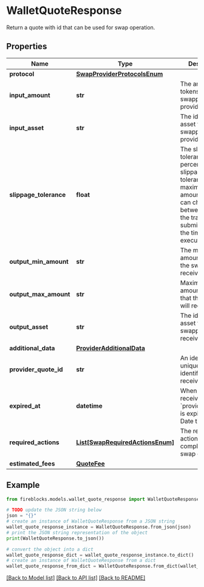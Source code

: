 # WalletQuoteResponse

Return a quote with id that can be used for swap operation.

## Properties

Name | Type | Description | Notes
------------ | ------------- | ------------- | -------------
**protocol** | [**SwapProviderProtocolsEnum**](SwapProviderProtocolsEnum.md) |  | 
**input_amount** | **str** | The amount of tokens the swapper will provide | 
**input_asset** | **str** | The id of the asset the swapper will provide | 
**slippage_tolerance** | **float** | The slippage tolerance is a percentage. The slippage tolerance is the maximum amount the price can change between the time the transaction is submitted and the time it is executed | 
**output_min_amount** | **str** | The minimum amount of tokens the swapper will receive | 
**output_max_amount** | **str** | Maximum amount of tokens that the swapper will receive | 
**output_asset** | **str** | The id of the asset the swapper will receive | 
**additional_data** | [**ProviderAdditionalData**](ProviderAdditionalData.md) |  | 
**provider_quote_id** | **str** | An identifier that uniquely identifies the received quote | 
**expired_at** | **datetime** | When was the received &#x60;providerQuoteId&#x60; is expired (ISO Date time). | 
**required_actions** | [**List[SwapRequiredActionsEnum]**](SwapRequiredActionsEnum.md) | The required actions for completing a swap operation | 
**estimated_fees** | [**QuoteFee**](QuoteFee.md) |  | 

## Example

```python
from fireblocks.models.wallet_quote_response import WalletQuoteResponse

# TODO update the JSON string below
json = "{}"
# create an instance of WalletQuoteResponse from a JSON string
wallet_quote_response_instance = WalletQuoteResponse.from_json(json)
# print the JSON string representation of the object
print(WalletQuoteResponse.to_json())

# convert the object into a dict
wallet_quote_response_dict = wallet_quote_response_instance.to_dict()
# create an instance of WalletQuoteResponse from a dict
wallet_quote_response_from_dict = WalletQuoteResponse.from_dict(wallet_quote_response_dict)
```
[[Back to Model list]](../README.md#documentation-for-models) [[Back to API list]](../README.md#documentation-for-api-endpoints) [[Back to README]](../README.md)


